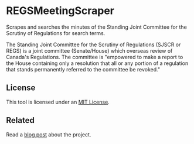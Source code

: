 
# REGSMeetingScraper

Scrapes and searches the minutes of the Standing Joint Committee for the Scrutiny of Regulations for search terms.

The Standing Joint Committee for the Scrutiny of Regulations (SJSCR or REGS) is a joint committee (Senate/House) which overseas review of Canada's Regulations. The committee is "empowered to make a
report to the House containing only a resolution that all or any portion of a regulation that stands permanently referred to the committee be revoked."

## License

This tool is licensed under an [MIT License](https://choosealicense.com/licenses/mit/).

## Related

Read a [blog post](https://www.policygeek.ca/2020/05/regs-meeting-scraper/) about the project.